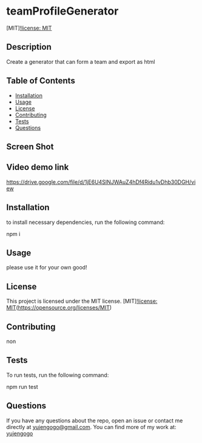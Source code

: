 

  # teamProfileGenerator

  [MIT][!license: MIT](https://img.shields.io/badge/License-MIT-yellow.svg)
  
 ##  Description
 Create a generator that can form a team and export as html
 
 ## Table of Contents 
 
 - [Installation](#Installation)
 - [Usage](#Usage)
 - [License](#License)
 - [Contributing](#Contributing)
 - [Tests](#Tests)
 - [Questions](#Questions)
 
 ## Screen Shot

 ## Video demo link
  https://drive.google.com/file/d/1jE6U4SINJWAuZ4hDf4Ridu1vDhb30DGH/view

 ## Installation 
 to install necessary dependencies, run the following command:
 
 npm i
 
 
 ## Usage 
 please use it for your own good!
 
 
 ## License
 This project is licensed under the MIT license.
 [MIT][!license: MIT](https://img.shields.io/badge/License-MIT-yellow.svg)(https://opensource.org/licenses/MIT)
 
 
 ## Contributing
 non
 
 
 ## Tests
 To run tests, run the following command:
 
 npm run test
 
 ## Questions
 If you have any questions about the repo, open an issue or contact me directly at [yujengogo@gmail.com](mailto:yujengogo@gmail.com). You can find more of my work at: [yujengogo](https://github.com/yujengogo) 